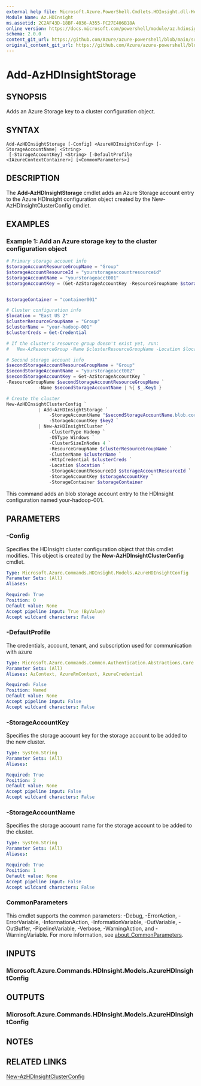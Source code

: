 ```yaml
---
external help file: Microsoft.Azure.PowerShell.Cmdlets.HDInsight.dll-Help.xml
Module Name: Az.HDInsight
ms.assetid: 2C2AF43D-18BF-4036-A355-FC27E406B18A
online version: https://docs.microsoft.com/powershell/module/az.hdinsight/add-azhdinsightstorage
schema: 2.0.0
content_git_url: https://github.com/Azure/azure-powershell/blob/main/src/HDInsight/HDInsight/help/Add-AzHDInsightStorage.md
original_content_git_url: https://github.com/Azure/azure-powershell/blob/main/src/HDInsight/HDInsight/help/Add-AzHDInsightStorage.md
---
```


# Add-AzHDInsightStorage

## SYNOPSIS
Adds an Azure Storage key to a cluster configuration object.

## SYNTAX

```
Add-AzHDInsightStorage [-Config] <AzureHDInsightConfig> [-StorageAccountName] <String>
 [-StorageAccountKey] <String> [-DefaultProfile <IAzureContextContainer>] [<CommonParameters>]
```

## DESCRIPTION
The **Add-AzHDInsightStorage** cmdlet adds an Azure Storage account entry to the Azure HDInsight configuration object created by the New-AzHDInsightClusterConfig cmdlet.

## EXAMPLES

### Example 1: Add an Azure storage key to the cluster configuration object
```powershell
# Primary storage account info
$storageAccountResourceGroupName = "Group"
$storageAccountResourceId = "yourstorageaccountresourceid"
$storageAccountName = "yourstorageacct001"
$storageAccountKey = (Get-AzStorageAccountKey -ResourceGroupName $storageAccountResourceGroupName -Name $storageAccountName)[0].value


$storageContainer = "container001"

# Cluster configuration info
$location = "East US 2"
$clusterResourceGroupName = "Group"
$clusterName = "your-hadoop-001"
$clusterCreds = Get-Credential

# If the cluster's resource group doesn't exist yet, run:
#   New-AzResourceGroup -Name $clusterResourceGroupName -Location $location

# Second storage account info
$secondStorageAccountResourceGroupName = "Group"
$secondStorageAccountName = "yourstorageacct002"
$secondStorageAccountKey = Get-AzStorageAccountKey `
-ResourceGroupName $secondStorageAccountResourceGroupName `
            -Name $secondStorageAccountName | %{ $_.Key1 }

# Create the cluster
New-AzHDInsightClusterConfig `
            | Add-AzHDInsightStorage `
                -StorageAccountName "$secondStorageAccountName.blob.core.contoso.net" `
                -StorageAccountKey $key2 `
            | New-AzHDInsightCluster `
                -ClusterType Hadoop `
                -OSType Windows `
                -ClusterSizeInNodes 4 `
                -ResourceGroupName $clusterResourceGroupName `
                -ClusterName $clusterName `
                -HttpCredential $clusterCreds `
                -Location $location `
                -StorageAccountResourceId $storageAccountResourceId `
                -StorageAccountKey $storageAccountKey `
                -StorageContainer $storageContainer
```

This command adds an blob storage account entry to the HDInsight configuration named your-hadoop-001.

## PARAMETERS

### -Config
Specifies the HDInsight cluster configuration object that this cmdlet modifies.
This object is created by the **New-AzHDInsightClusterConfig** cmdlet.

```yaml
Type: Microsoft.Azure.Commands.HDInsight.Models.AzureHDInsightConfig
Parameter Sets: (All)
Aliases:

Required: True
Position: 0
Default value: None
Accept pipeline input: True (ByValue)
Accept wildcard characters: False
```

### -DefaultProfile
The credentials, account, tenant, and subscription used for communication with azure

```yaml
Type: Microsoft.Azure.Commands.Common.Authentication.Abstractions.Core.IAzureContextContainer
Parameter Sets: (All)
Aliases: AzContext, AzureRmContext, AzureCredential

Required: False
Position: Named
Default value: None
Accept pipeline input: False
Accept wildcard characters: False
```

### -StorageAccountKey
Specifies the storage account key for the storage account to be added to the new cluster.

```yaml
Type: System.String
Parameter Sets: (All)
Aliases:

Required: True
Position: 2
Default value: None
Accept pipeline input: False
Accept wildcard characters: False
```

### -StorageAccountName
Specifies the storage account name for the storage account to be added to the cluster.

```yaml
Type: System.String
Parameter Sets: (All)
Aliases:

Required: True
Position: 1
Default value: None
Accept pipeline input: False
Accept wildcard characters: False
```

### CommonParameters
This cmdlet supports the common parameters: -Debug, -ErrorAction, -ErrorVariable, -InformationAction, -InformationVariable, -OutVariable, -OutBuffer, -PipelineVariable, -Verbose, -WarningAction, and -WarningVariable. For more information, see [about_CommonParameters](http://go.microsoft.com/fwlink/?LinkID=113216).

## INPUTS

### Microsoft.Azure.Commands.HDInsight.Models.AzureHDInsightConfig

## OUTPUTS

### Microsoft.Azure.Commands.HDInsight.Models.AzureHDInsightConfig

## NOTES

## RELATED LINKS

[New-AzHDInsightClusterConfig](./New-AzHDInsightClusterConfig.md)


